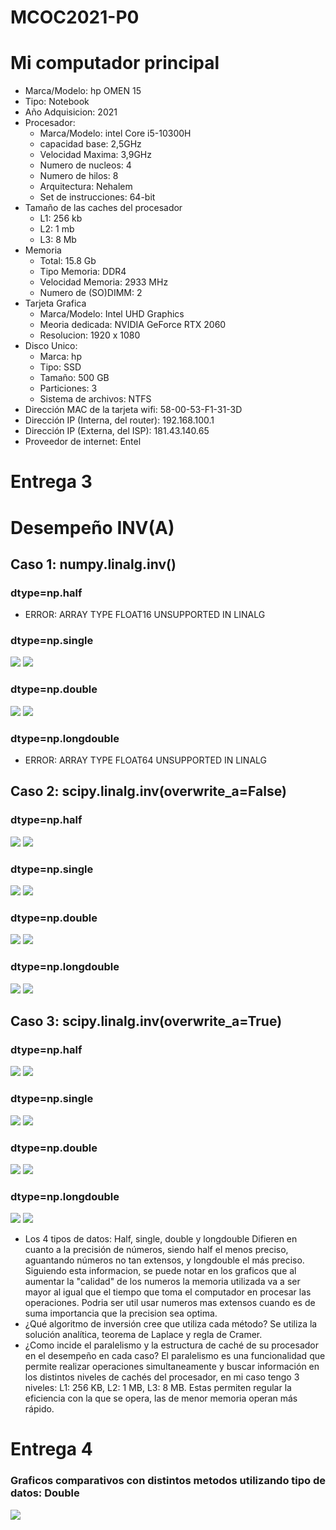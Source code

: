 # MCOC2021-P0

# Mi computador principal

* Marca/Modelo: hp OMEN 15
* Tipo: Notebook
* Año Adquisicion: 2021
* Procesador:
  * Marca/Modelo: intel Core i5-10300H
  * capacidad base: 2,5GHz
  * Velocidad Maxima: 3,9GHz
  * Numero de nucleos: 4
  * Numero de hilos: 8
  * Arquitectura: Nehalem
  * Set de instrucciones: 64-bit
* Tamaño de las caches del procesador
  * L1: 256 kb
  * L2: 1 mb
  * L3: 8 Mb
* Memoria
  * Total: 15.8 Gb
  * Tipo Memoria: DDR4
  * Velocidad Memoria: 2933 MHz
  * Numero de (SO)DIMM: 2
* Tarjeta Grafica
  * Marca/Modelo: Intel UHD Graphics
  * Meoria dedicada: NVIDIA GeForce RTX 2060
  * Resolucion: 1920 x 1080
* Disco Unico:
  * Marca: hp
  * Tipo: SSD
  * Tamaño: 500 GB
  * Particiones: 3
  * Sistema de archivos: NTFS
* Dirección MAC de la tarjeta wifi: 58-00-53-F1-31-3D
* Dirección IP (Interna, del router): 192.168.100.1 
* Dirección IP (Externa, del ISP): 181.43.140.65
* Proveedor de internet: Entel

# Entrega 3
# Desempeño INV(A)

## Caso 1: numpy.linalg.inv()
### dtype=np.half
* ERROR: ARRAY TYPE FLOAT16 UNSUPPORTED IN LINALG
### dtype=np.single

![](/Graf_Caso1_Single.png)
![](/Graf_Caso1_Single_Tiempo.png)

### dtype=np.double

![](/Graf_Caso1_Double.png)
![](/Graf_Caso1_Double_Tiempo.png)

### dtype=np.longdouble
* ERROR: ARRAY TYPE FLOAT64 UNSUPPORTED IN LINALG

## Caso 2: scipy.linalg.inv(overwrite_a=False)
### dtype=np.half

![](/Graf_Caso2_Half.png)
![](/Graf_Caso2_Half_Tiempo.png)

### dtype=np.single

![](/Graf_Caso2_Single.png)
![](/Graf_Caso2_Single_Tiempo.png)

### dtype=np.double

![](/Graf_Caso2_Double.png)
![](/Graf_Caso2_Double_Tiempo.png)

### dtype=np.longdouble

![](/Graf_Caso2_LongDouble.png)
![](/Graf_Caso2_Longdouble_Tiempo.png)

## Caso 3: scipy.linalg.inv(overwrite_a=True)

### dtype=np.half

![](/Graf_Caso3_Half.png)
![](/Graf_Caso3_Half_Tiempo.png)

### dtype=np.single

![](/Graf_Caso3_Double.png)
![](/Graf_Caso3_Double_Tiempo.png)

### dtype=np.double

![](/Graf_Caso3_Double.png)
![](/Graf_Caso3_Double_Tiempo.png)

### dtype=np.longdouble

![](/Graf_Caso3_Longdouble.png)
![](/Graf_Caso3_LongDouble_Tiempo.png)

* Los 4 tipos de datos: Half, single, double y 
  longdouble Difieren en cuanto a la precisión de números, siendo half el menos
  preciso, aguantando números no tan extensos, y longdouble el más preciso. Siguiendo esta informacion, se puede notar en los graficos que al aumentar la "calidad" de los numeros la memoria utilizada va a ser mayor al igual que el tiempo que toma el computador en procesar las operaciones. Podria ser util usar numeros mas extensos cuando es de suma importancia que la precision sea optima. 
* ¿Qué algoritmo de inversión cree que utiliza cada método? 
   Se utiliza la solución analítica, teorema de Laplace y regla de Cramer.   
* ¿Como incide el paralelismo y la estructura de caché de su procesador en el desempeño 
  en cada caso? El paralelismo es una funcionalidad que permite realizar operaciones
  simultaneamente y buscar información en los distintos niveles de cachés del procesador,
  en mi caso tengo 3 niveles: L1: 256 KB, L2: 1 MB, L3: 8 MB. Estas permiten regular la eficiencia con la 
  que se opera, las de menor memoria operan más rápido.


# Entrega 4

### Graficos comparativos con distintos metodos utilizando tipo de datos: Double

![](/entrega_4/Grafico_solve_Double_1.png)
